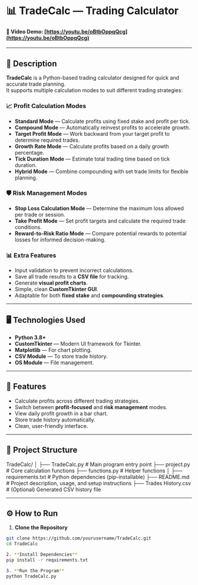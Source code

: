 # 📊 TradeCalc — Trading Calculator

#### 🎥 Video Demo: [https://youtu.be/oBtbOppqQcg](https://youtu.be/oBtbOppqQcg)

---

## 📌 Description
**TradeCalc** is a Python-based trading calculator designed for quick and accurate trade planning.  
It supports multiple calculation modes to suit different trading strategies:

### 📈 Profit Calculation Modes
- **Standard Mode** — Calculate profits using fixed stake and profit per tick.
- **Compound Mode** — Automatically reinvest profits to accelerate growth.
- **Target Profit Mode** — Work backward from your target profit to determine required trades.
- **Growth Rate Mode** — Calculate profits based on a daily growth percentage.
- **Tick Duration Mode** — Estimate total trading time based on tick duration.
- **Hybrid Mode** — Combine compounding with set trade limits for flexible planning.

### 🛡 Risk Management Modes
- **Stop Loss Calculation Mode** — Determine the maximum loss allowed per trade or session.
- **Take Profit Mode** — Set profit targets and calculate the required trade conditions.
- **Reward-to-Risk Ratio Mode** — Compare potential rewards to potential losses for informed decision-making.

### 📊 Extra Features
- Input validation to prevent incorrect calculations.
- Save all trade results to a **CSV file** for tracking.
- Generate **visual profit charts**.
- Simple, clean **CustomTkinter GUI**.
- Adaptable for both **fixed stake** and **compounding strategies**.

---

## 🖥 Technologies Used
- **Python 3.8+**
- **CustomTkinter** — Modern UI framework for Tkinter.
- **Matplotlib** — For chart plotting.
- **CSV Module** — To store trade history.
- **OS Module** — File management.

---

## 🚀 Features
- Calculate profits across different trading strategies.
- Switch between **profit-focused** and **risk management** modes.
- View daily profit growth in a bar chart.
- Store trade history automatically.
- Clean, user-friendly interface.

---

## 📂 Project Structure
TradeCalc/
│
├── TradeCalc.py            # Main program entry point
├── project.py              # Core calculation functions
├── functions.py            # Helper functions
│
├── requirements.txt         # Python dependencies (pip-installable)
├── README.md                # Project description, usage, and setup instructions
├── Trades History.csv       # (Optional) Generated CSV history file

---

## ⚙ How to Run

1. **Clone the Repository**
```bash
git clone https://github.com/yourusername/TradeCalc.git
cd TradeCalc

2. **Install Dependencies**
pip install -r requirements.txt

3. **Run the Program**
python TradeCalc.py